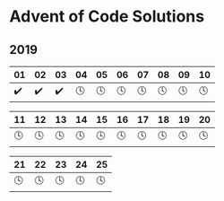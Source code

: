 # Advent of Code Solutions

## 2019

| 01 | 02 | 03 | 04 | 05 | 06 | 07 | 08 | 09 | 10 |
|----|----|----|----|----|----|----|----|----|----|
| ✔️ | ✔️ | ✔️ | 🕓 | 🕓 | 🕓 | 🕓 | 🕓 | 🕓 | 🕓 |

| 11 | 12 | 13 | 14 | 15 | 16 | 17 | 18 | 19 | 20 |
|----|----|----|----|----|----|----|----|----|----|
| 🕓 | 🕓 | 🕓 | 🕓 | 🕓 | 🕓 | 🕓 | 🕓 | 🕓 | 🕓 |

| 21 | 22 | 23 | 24 | 25 |
|----|----|----|----|----|
| 🕓 | 🕓 | 🕓 | 🕓 | 🕓 |
